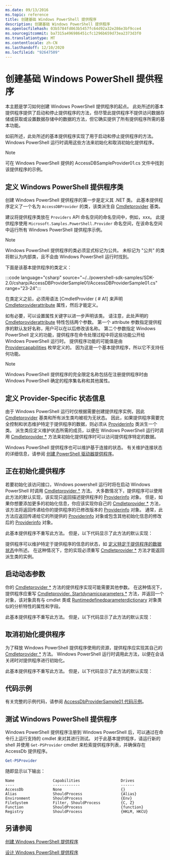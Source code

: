 ```yaml
---
ms.date: 09/13/2016
ms.topic: reference
title: 创建基础 Windows PowerShell 提供程序
description: 创建基础 Windows PowerShell 提供程序
ms.openlocfilehash: 03b5784fd063b5457fc64d92a32e286e3bf9cce4
ms.sourcegitcommit: ba7315a496986451cfc1296b659d73ea2373d3f0
ms.translationtype: MT
ms.contentlocale: zh-CN
ms.lasthandoff: 12/10/2020
ms.locfileid: "92647509"
---
```

# <a name="creating-a-basic-windows-powershell-provider"></a>创建基础 Windows PowerShell 提供程序

本主题是学习如何创建 Windows PowerShell 提供程序的起点。 此处所述的基本提供程序提供了启动和停止提供程序的方法，但尽管此提供程序不提供访问数据存储或获取或设置数据存储中的数据的方法，但它确实提供了所有提供程序所需的基本功能。

如前所述，此处所述的基本提供程序实现了用于启动和停止提供程序的方法。 Windows PowerShell 运行时调用这些方法来初始化和取消初始化提供程序。

> [!NOTE]
> 可在 Windows PowerShell 提供的 AccessDBSampleProvider01.cs 文件中找到该提供程序的示例。

## <a name="defining-the-windows-powershell-provider-class"></a>定义 Windows PowerShell 提供程序类

创建 Windows PowerShell 提供程序的第一步是定义其 .NET 类。 此基本提供程序定义了一个名为 `AccessDBProvider` 的类，该类派生自 [Cmdletprovider](/dotnet/api/System.Management.Automation.Provider.CmdletProvider) 基类。

建议将提供程序类放在 `Providers` API 命名空间的命名空间中，例如，xxx。 此提供程序使用 `Microsoft.Samples.PowerShell.Provider` 命名空间，在该命名空间中运行所有 Windows PowerShell 提供程序示例。

> [!NOTE]
> Windows PowerShell 提供程序的类必须显式标记为公共。 未标记为 "公共" 的类将默认为内部类，且不会由 Windows PowerShell 运行时找到。

下面是该基本提供程序的类定义：

:::code language="csharp" source="~/../powershell-sdk-samples/SDK-2.0/csharp/AccessDBProviderSample01/AccessDBProviderSample01.cs" range="23-24":::

在类定义之前，必须用语法 [CmdletProvider ( # A1] 来声明 [Cmdletproviderattribute](/dotnet/api/System.Management.Automation.Provider.CmdletProviderAttribute) 属性，然后才能定义。

如有必要，可以设置属性关键字以进一步声明该类。 请注意，此处声明的 [Cmdletproviderattribute](/dotnet/api/System.Management.Automation.Provider.CmdletProviderAttribute) 特性包括两个参数。 第一个 attribute 参数指定提供程序的默认友好名称，用户可以在以后修改该名称。 第二个参数指定 Windows PowerShell 定义的功能，提供程序在命令处理过程中将这些功能公开给 Windows PowerShell 运行时。 提供程序功能的可能值是由 [Providercapabilities](/dotnet/api/System.Management.Automation.Provider.ProviderCapabilities) 枚举定义的。 因为这是一个基本提供程序，所以它不支持任何功能。

> [!NOTE]
> Windows PowerShell 提供程序的完全限定名称包括在注册提供程序时由 Windows PowerShell 确定的程序集名称和其他属性。

## <a name="defining-provider-specific-state-information"></a>定义 Provider-Specific 状态信息

由于 Windows PowerShell 运行时仅根据需要创建提供程序实例，因此 [Cmdletprovider](/dotnet/api/System.Management.Automation.Provider.CmdletProvider) 基类和所有派生类均被视为无状态。 因此，如果提供程序需要完全控制和状态维护特定于提供程序的数据，则必须从 [Providerinfo](/dotnet/api/System.Management.Automation.ProviderInfo) 类派生一个类。 派生类应定义维护状态所需的成员，以便在 Windows PowerShell 运行时调用 [Cmdletprovider *](/dotnet/api/System.Management.Automation.Provider.CmdletProvider.Start) 方法来初始化提供程序时可以访问提供程序特定的数据。

Windows PowerShell 提供程序也可以维护基于连接的状态。 有关维护连接状态的详细信息，请参阅 [创建 PowerShell 驱动器提供程序](./creating-a-windows-powershell-drive-provider.md)。

## <a name="initializing-the-provider"></a>正在初始化提供程序

若要初始化该访问接口，Windows powershell 运行时将在启动 Windows PowerShell 时调用 [Cmdletprovider *](/dotnet/api/System.Management.Automation.Provider.CmdletProvider.Start) 方法。 大多数情况下，提供程序可以使用此方法的默认实现，该实现只返回描述提供程序的 [Providerinfo](/dotnet/api/System.Management.Automation.ProviderInfo) 对象。 但是，如果你想要添加更多的初始化信息，你应该实现你自己的 [Cmdletprovider *](/dotnet/api/System.Management.Automation.Provider.CmdletProvider.Start) 方法，该方法将返回传递给你的提供程序的已修改版本的 [Providerinfo](/dotnet/api/System.Management.Automation.ProviderInfo) 对象。 通常，此方法应返回传递给它的所提供的 [Providerinfo](/dotnet/api/System.Management.Automation.ProviderInfo) 对象或包含其他初始化信息的修改后的 [Providerinfo](/dotnet/api/System.Management.Automation.ProviderInfo) 对象。

此基本提供程序不重写此方法。 但是，以下代码显示了此方法的默认实现：

<!-- TODO!!!: review snippet reference  [!CODE [Msh_samplesaccessdbprov01#accessdbprov01ProviderStart](Msh_samplesaccessdbprov01#accessdbprov01ProviderStart)]  -->

提供程序可以维护特定于提供程序的信息的状态，如 [定义特定于提供程序的数据状态](#defining-provider-specific-state-information)中所述。 在这种情况下，您的实现必须重写 [Cmdletprovider *](/dotnet/api/System.Management.Automation.Provider.CmdletProvider.Start) 方法才能返回派生类的实例。

## <a name="start-dynamic-parameters"></a>启动动态参数

你的 [Cmdletprovider *](/dotnet/api/System.Management.Automation.Provider.CmdletProvider.Start) 方法的提供程序实现可能需要其他参数。 在这种情况下，提供程序应重写 [Cmdletprovider. Startdynamicparameters *](/dotnet/api/System.Management.Automation.Provider.CmdletProvider.StartDynamicParameters) 方法，并返回一个对象，该对象具有与 cmdlet 类或 [Runtimedefinedparameterdictionary](/dotnet/api/System.Management.Automation.RuntimeDefinedParameterDictionary) 对象类似的分析特性的属性和字段。

此基本提供程序不重写此方法。 但是，以下代码显示了此方法的默认实现：

<!-- TODO!!!: review snippet reference  [!CODE [Msh_samplesaccessdbprov01#accessdbprov01ProviderDynamicParameters](Msh_samplesaccessdbprov01#accessdbprov01ProviderDynamicParameters)]  -->

## <a name="uninitializing-the-provider"></a>取消初始化提供程序

为了释放 Windows PowerShell 提供程序使用的资源，提供程序应实现其自己的 [Cmdletprovider *](/dotnet/api/System.Management.Automation.Provider.CmdletProvider.Stop) 方法。 Windows PowerShell 运行时调用此方法，以便在会话关闭时对提供程序进行初始化。

此基本提供程序不重写此方法。 但是，以下代码显示了此方法的默认实现：

<!-- TODO!!!: review snippet reference  [!CODE [Msh_samplesaccessdbprov01#accessdbprov01ProviderStop](Msh_samplesaccessdbprov01#accessdbprov01ProviderStop)]  -->

## <a name="code-sample"></a>代码示例

有关完整的示例代码，请参阅 [AccessDbProviderSample01 代码示例](./accessdbprovidersample01-code-sample.md)。

## <a name="testing-the-windows-powershell-provider"></a>测试 Windows PowerShell 提供程序

Windows PowerShell 提供程序注册到 Windows PowerShell 后，可以通过在命令行上运行支持的 cmdlet 来对其进行测试。 对于此基本提供程序，请运行新的 shell 并使用 `Get-PSProvider` cmdlet 来检索提供程序列表，并确保存在 AccessDb 提供程序。

```powershell
Get-PSProvider
```

随即显示以下输出：

```Output
Name                 Capabilities                  Drives
----                 ------------                  ------
AccessDb             None                          {}
Alias                ShouldProcess                 {Alias}
Environment          ShouldProcess                 {Env}
FileSystem           Filter, ShouldProcess         {C, Z}
Function             ShouldProcess                 {function}
Registry             ShouldProcess                 {HKLM, HKCU}
```

## <a name="see-also"></a>另请参阅

[创建 Windows PowerShell 提供程序](./how-to-create-a-windows-powershell-provider.md)

[设计 Windows PowerShell 提供程序](./designing-your-windows-powershell-provider.md)
